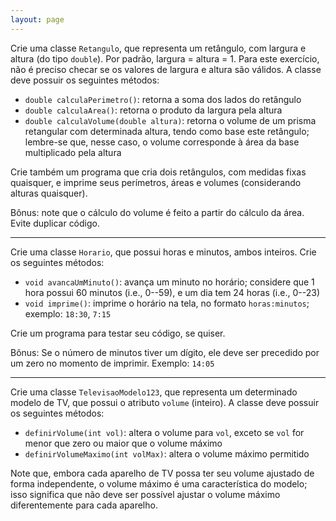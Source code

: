 ```yaml
---
layout: page
---
```


Crie uma classe `Retangulo`, que representa um retângulo, com largura e altura (do tipo `double`). Por padrão, largura = altura = 1. Para este exercício, não é preciso checar se os valores de largura e altura são válidos. A classe deve possuir os seguintes métodos:

- `double calculaPerimetro()`: retorna a soma dos lados do retângulo
- `double calculaArea()`: retorna o produto da largura pela altura
- `double calculaVolume(double altura)`: retorna o volume de um prisma retangular com determinada altura, tendo como base este retângulo; lembre-se que, nesse caso, o volume corresponde à área da base multiplicado pela altura

Crie também um programa que cria dois retângulos, com medidas fixas quaisquer, e imprime seus perímetros, áreas e volumes (considerando alturas quaisquer).

Bônus: note que o cálculo do volume é feito a partir do cálculo da área. Evite duplicar código.

---

Crie uma classe `Horario`, que possui horas e minutos, ambos inteiros. Crie os seguintes métodos:

- `void avancaUmMinuto()`: avança um minuto no horário; considere que 1 hora possui 60 minutos (i.e., 0--59), e um dia tem 24 horas (i.e., 0--23)
- `void imprime()`: imprime o horário na tela, no formato `horas:minutos`; exemplo: `18:30`, `7:15`

Crie um programa para testar seu código, se quiser.

Bônus: Se o número de minutos tiver um dígito, ele deve ser precedido por um zero no momento de imprimir. Exemplo: `14:05`

---

<!-- static -->

Crie uma classe `TelevisaoModelo123`, que representa um determinado modelo de TV, que possui o atributo `volume` (inteiro). A classe deve possuir os seguintes métodos:

- `definirVolume(int vol)`: altera o volume para `vol`, exceto se `vol` for menor que zero ou maior que o volume máximo
- `definirVolumeMaximo(int volMax)`: altera o volume máximo permitido

Note que, embora cada aparelho de TV possa ter seu volume ajustado de forma independente, o volume máximo é uma característica do modelo; isso significa que não deve ser possível ajustar o volume máximo diferentemente para cada aparelho.
